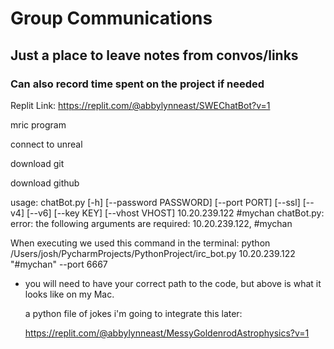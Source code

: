 # Group Communications
## Just a place to leave notes from convos/links
### Can also record time spent on the project if needed

Replit Link:
https://replit.com/@abbylynneast/SWEChatBot?v=1

mric program

connect to unreal

download git 

download github


usage: chatBot.py [-h] [--password PASSWORD] [--port PORT] [--ssl] [--v4]
                  [--v6] [--key KEY] [--vhost VHOST]
                  10.20.239.122 #mychan
chatBot.py: error: the following arguments are required: 10.20.239.122, #mychan

When executing we used this command in the terminal: python /Users/josh/PycharmProjects/PythonProject/irc_bot.py 10.20.239.122 "#mychan" --port 6667
- you will need to have your correct path to the code, but above is what it looks like on my Mac.

  a python file of jokes i'm going to integrate this later:

  https://replit.com/@abbylynneast/MessyGoldenrodAstrophysics?v=1
  


